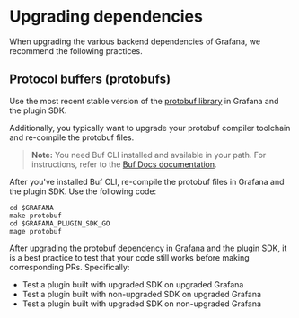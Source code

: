 # Upgrading dependencies

When upgrading the various backend dependencies of Grafana, we recommend the following practices.

## Protocol buffers (protobufs)

Use the most recent stable version of the [protobuf library](http://github.com/golang/protobuf) in Grafana and the plugin SDK. 

Additionally, you typically want to upgrade your protobuf compiler toolchain and re-compile the protobuf files.

> **Note:** You need Buf CLI installed and available in your path. For instructions, refer to the [Buf Docs documentation](https://buf.build/docs/installation).

After you've installed Buf CLI, re-compile the protobuf files in Grafana and the plugin SDK. Use the following code:

```shell
cd $GRAFANA
make protobuf
cd $GRAFANA_PLUGIN_SDK_GO
mage protobuf
```

After upgrading the protobuf dependency in Grafana and the plugin SDK, it is a best practice to test that your code still works before making corresponding PRs. Specifically:

- Test a plugin built with upgraded SDK on upgraded Grafana
- Test a plugin built with non-upgraded SDK on upgraded Grafana
- Test a plugin built with upgraded SDK on non-upgraded Grafana
